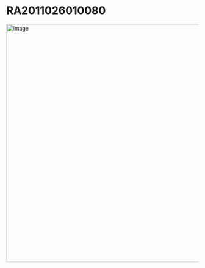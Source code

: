 # RA2011026010080
<img width="623" alt="image" src="https://github.com/irfan9063/RA2011026010080/assets/101538969/d94a64f3-a4c5-4df9-9696-75fdd890abb9">
